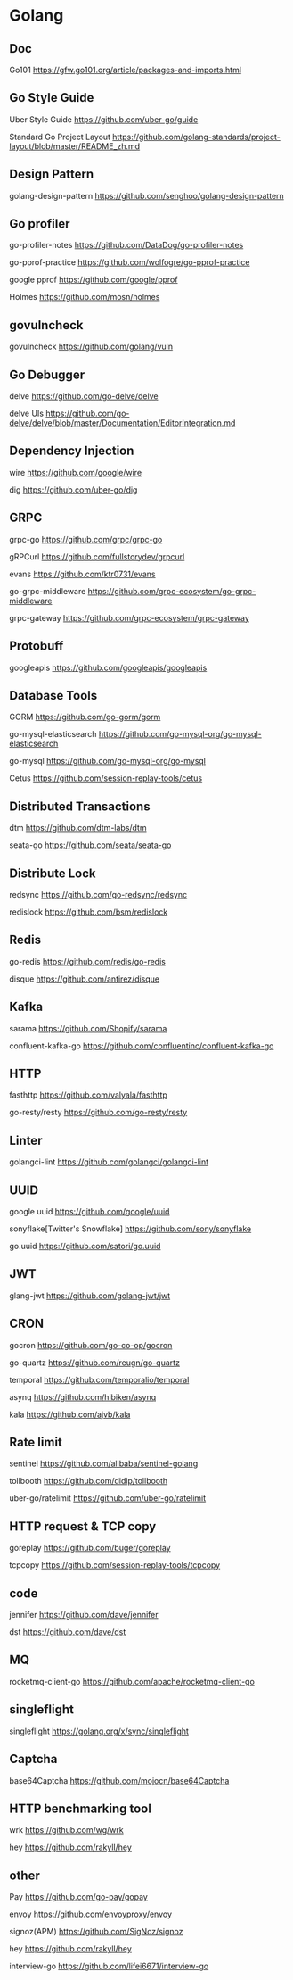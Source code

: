 # Golang
## Doc
Go101 https://gfw.go101.org/article/packages-and-imports.html

## Go Style Guide
Uber Style Guide https://github.com/uber-go/guide    

Standard Go Project Layout https://github.com/golang-standards/project-layout/blob/master/README_zh.md

## Design Pattern
golang-design-pattern https://github.com/senghoo/golang-design-pattern   

## Go profiler
go-profiler-notes https://github.com/DataDog/go-profiler-notes    

go-pprof-practice https://github.com/wolfogre/go-pprof-practice   

google pprof https://github.com/google/pprof

Holmes https://github.com/mosn/holmes

## govulncheck
govulncheck https://github.com/golang/vuln    

## Go Debugger
delve https://github.com/go-delve/delve    

delve UIs https://github.com/go-delve/delve/blob/master/Documentation/EditorIntegration.md

## Dependency Injection 

wire https://github.com/google/wire

dig https://github.com/uber-go/dig

## GRPC

grpc-go https://github.com/grpc/grpc-go    

gRPCurl https://github.com/fullstorydev/grpcurl     

evans https://github.com/ktr0731/evans

go-grpc-middleware https://github.com/grpc-ecosystem/go-grpc-middleware

grpc-gateway https://github.com/grpc-ecosystem/grpc-gateway

## Protobuff

googleapis https://github.com/googleapis/googleapis    


## Database Tools

GORM https://github.com/go-gorm/gorm    

go-mysql-elasticsearch https://github.com/go-mysql-org/go-mysql-elasticsearch

go-mysql https://github.com/go-mysql-org/go-mysql

Cetus https://github.com/session-replay-tools/cetus

## Distributed Transactions
dtm https://github.com/dtm-labs/dtm     

seata-go https://github.com/seata/seata-go

## Distribute Lock
redsync https://github.com/go-redsync/redsync

redislock https://github.com/bsm/redislock

## Redis 
go-redis https://github.com/redis/go-redis

disque https://github.com/antirez/disque

## Kafka
sarama  https://github.com/Shopify/sarama    

confluent-kafka-go https://github.com/confluentinc/confluent-kafka-go

## HTTP

fasthttp https://github.com/valyala/fasthttp

go-resty/resty https://github.com/go-resty/resty

## Linter

golangci-lint https://github.com/golangci/golangci-lint

## UUID  

google uuid https://github.com/google/uuid

sonyflake[Twitter's Snowflake] https://github.com/sony/sonyflake

go.uuid https://github.com/satori/go.uuid

## JWT 

glang-jwt https://github.com/golang-jwt/jwt   

## CRON 
gocron https://github.com/go-co-op/gocron     

go-quartz https://github.com/reugn/go-quartz

temporal https://github.com/temporalio/temporal

asynq https://github.com/hibiken/asynq

kala https://github.com/ajvb/kala

## Rate limit
sentinel https://github.com/alibaba/sentinel-golang

tollbooth https://github.com/didip/tollbooth    

uber-go/ratelimit https://github.com/uber-go/ratelimit

## HTTP request & TCP copy

goreplay https://github.com/buger/goreplay    

tcpcopy https://github.com/session-replay-tools/tcpcopy

## code
jennifer https://github.com/dave/jennifer

dst https://github.com/dave/dst

## MQ
rocketmq-client-go https://github.com/apache/rocketmq-client-go


## singleflight
singleflight https://golang.org/x/sync/singleflight

## Captcha
base64Captcha https://github.com/mojocn/base64Captcha

## HTTP benchmarking tool

wrk https://github.com/wg/wrk    

hey https://github.com/rakyll/hey     

## other
Pay https://github.com/go-pay/gopay     

envoy https://github.com/envoyproxy/envoy   

signoz(APM) https://github.com/SigNoz/signoz

hey https://github.com/rakyll/hey

interview-go https://github.com/lifei6671/interview-go   

